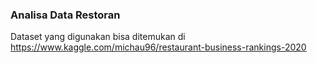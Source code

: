 ### Analisa Data Restoran

Dataset yang digunakan bisa ditemukan di https://www.kaggle.com/michau96/restaurant-business-rankings-2020

